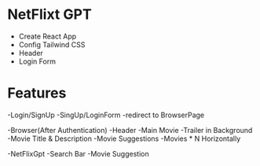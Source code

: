 


# NetFlixt GPT
  - Create React App
  - Config Tailwind CSS
  - Header
  - Login Form




 # Features
 -Login/SignUp
     -SingUp/LoginForm
     -redirect to BrowserPage

-Browser(After Authentication)
  -Header
  -Main Movie 
     -Trailer in Background
     -Movie Title & Description
  -Movie Suggestions
    -Movies * N Horizontally



-NetFlixGpt
    -Search Bar
    -Movie Suggestion

